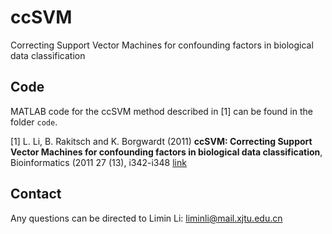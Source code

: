 # ccSVM

Correcting Support Vector Machines for confounding factors in biological data classification

## Code

MATLAB code for the ccSVM method described in [1] can be found in the folder `code`.

[1] L. Li, B. Rakitsch and K. Borgwardt (2011)
**ccSVM: Correcting Support Vector Machines for confounding factors in biological data classification**,
Bioinformatics (2011 27 (13), i342-i348 [link](http://bioinformatics.oxfordjournals.org/content/27/13/i342)

## Contact

Any questions can be directed to Limin Li: liminli@mail.xjtu.edu.cn
